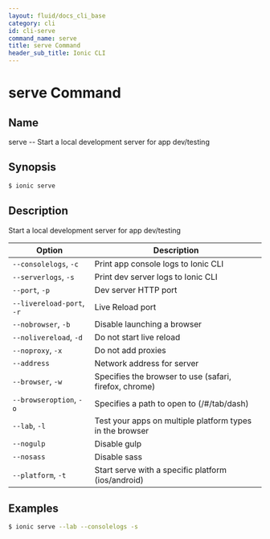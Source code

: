 ```yaml
---
layout: fluid/docs_cli_base
category: cli
id: cli-serve
command_name: serve
title: serve Command
header_sub_title: Ionic CLI
---
```


# serve Command


## Name

serve -- Start a local development server for app dev/testing
  
## Synopsis

```bash
$ ionic serve 
```
  
## Description

Start a local development server for app dev/testing





Option | Description
------ | ----------
`--consolelogs`, `-c` | Print app console logs to Ionic CLI
`--serverlogs`, `-s` | Print dev server logs to Ionic CLI
`--port`, `-p` | Dev server HTTP port
`--livereload-port`, `-r` | Live Reload port
`--nobrowser`, `-b` | Disable launching a browser
`--nolivereload`, `-d` | Do not start live reload
`--noproxy`, `-x` | Do not add proxies
`--address` | Network address for server
`--browser`, `-w` | Specifies the browser to use (safari, firefox, chrome)
`--browseroption`, `-o` | Specifies a path to open to (/#/tab/dash)
`--lab`, `-l` | Test your apps on multiple platform types in the browser
`--nogulp` | Disable gulp
`--nosass` | Disable sass
`--platform`, `-t` | Start serve with a specific platform (ios/android)

## Examples

```bash
$ ionic serve --lab --consolelogs -s
```
